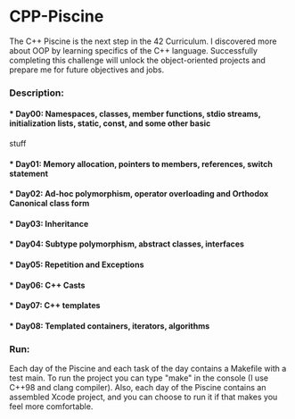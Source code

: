 # CPP-Piscine

The C++ Piscine is the next step in the 42 Curriculum. I discovered more about OOP by learning specifics of the C++ language. Successfully completing this challenge will unlock the object-oriented projects and prepare me for future objectives and jobs.

### Description:
#### * Day00: Namespaces, classes, member functions, stdio streams, initialization lists, static, const, and some other basic
stuff
#### * Day01: Memory allocation, pointers to members, references, switch statement
#### * Day02: Ad-hoc polymorphism, operator overloading and Orthodox Canonical class form
#### * Day03: Inheritance
#### * Day04: Subtype polymorphism, abstract classes, interfaces
#### * Day05: Repetition and Exceptions
#### * Day06: C++ Casts
#### * Day07: C++ templates
#### * Day08: Templated containers, iterators, algorithms

### Run:
Each day of the Piscine and each task of the day contains a Makefile with a test main. To run the project you can type "make" in the console (I use C++98 and clang compiler). Also, each day of the Piscine contains an assembled Xcode project, and you can choose to run it if that makes you feel more comfortable.
